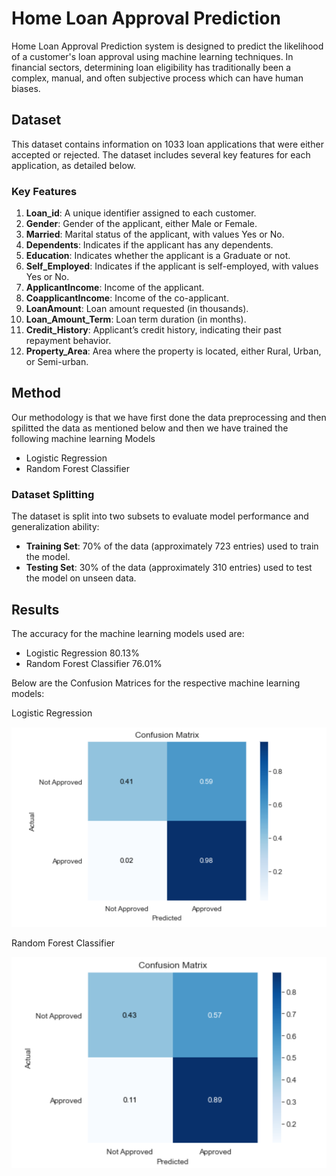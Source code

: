 
# Home Loan Approval Prediction

Home Loan Approval Prediction system is designed to predict the likelihood of a customer's loan approval using machine learning techniques. In financial sectors, determining loan eligibility has traditionally been a complex, manual, and often subjective process which can have human biases. 


## Dataset

This dataset contains information on 1033 loan applications that were either accepted or rejected. The dataset includes several key features for each application, as detailed below.

### Key Features

1. **Loan_id**: A unique identifier assigned to each customer.
2. **Gender**: Gender of the applicant, either Male or Female.
3. **Married**: Marital status of the applicant, with values Yes or No.
4. **Dependents**: Indicates if the applicant has any dependents.
5. **Education**: Indicates whether the applicant is a Graduate or not.
6. **Self_Employed**: Indicates if the applicant is self-employed, with values Yes or No.
7. **ApplicantIncome**: Income of the applicant.
8. **CoapplicantIncome**: Income of the co-applicant.
9. **LoanAmount**: Loan amount requested (in thousands).
10. **Loan_Amount_Term**: Loan term duration (in months).
11. **Credit_History**: Applicant’s credit history, indicating their past repayment behavior.
12. **Property_Area**: Area where the property is located, either Rural, Urban, or Semi-urban.


## Method

Our methodology is that we have first done the data preprocessing and then spilitted the data as mentioned below and then we have trained the following machine learning Models
- Logistic Regression
- Random Forest Classifier

### Dataset Splitting

The dataset is split into two subsets to evaluate model performance and generalization ability:
- **Training Set**: 70% of the data (approximately 723 entries) used to train the model.
- **Testing Set**: 30% of the data (approximately 310 entries) used to test the model on unseen data.
## Results

The accuracy for the machine learning models used are:
- Logistic Regression 80.13%
- Random Forest Classifier 76.01%

Below are the Confusion Matrices for the respective machine learning models:

Logistic Regression

![App Screenshot](https://github.com/harrshyadav24/Home-Loan-Approval-Prediction/blob/main/Logistic%20Regression.png)

Random Forest Classifier

![App Screenshot](https://github.com/harrshyadav24/Home-Loan-Approval-Prediction/blob/main/Random%20Forest%20Classifier.png)
